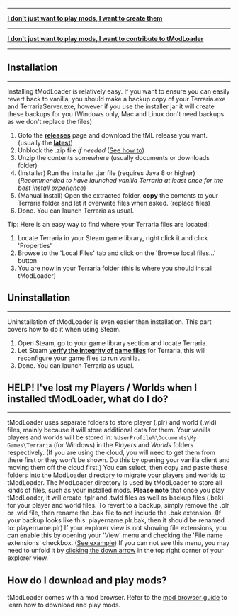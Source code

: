 ___

**[I don't just want to play mods, I want to create them](tModLoader-guide-for-developers)**

___

**[I don't just want to play mods, I want to contribute to tModLoader](tModLoader-guide-for-contributors)**

___

## Installation
___
Installing tModLoader is relatively easy. If you want to ensure you can easily revert back to vanilla, you should make a backup copy of your Terraria.exe and TerrariaServer.exe, however if you use the installer jar it will create these backups for you (Windows only, Mac and Linux don't need backups as we don't replace the files)

1. Goto the **[releases](https://github.com/tModLoader/tModLoader/releases)** page and download the tML release you want. (usually the **[latest](https://github.com/tModLoader/tModLoader/releases/latest)**)
2. Unblock the .zip file _if needed_ ([See how to](https://thirtysix.zendesk.com/hc/en-us/articles/202921675-How-to-Unblock-a-File-Downloaded-from-an-Email-or-the-Internet))
3. Unzip the contents somewhere (usually documents or downloads folder)
5. (Installer) Run the installer .jar file (requires Java 8 or higher) (_Recommended to have launched vanilla Terraria at least once for the best install experience_)
4. (Manual Install) Open the extracted folder, **copy** the contents to your Terraria folder and let it overwrite files when asked. (replace files)
5. Done. You can launch Terraria as usual.

Tip: Here is an easy way to find where your Terraria files are located:

1. Locate Terraria in your Steam game library, right click it and click 'Properties'
2. Browse to the 'Local Files' tab and click on the 'Browse local files...' button
3. You are now in your Terraria folder (this is where you should install tModLoader)

## Uninstallation
___
Uninstallation of tModLoader is even easier than installation. This part covers how to do it when using Steam.

1. Open Steam, go to your game library section and locate Terraria.
2. Let Steam **[verify the integrity of game files](https://support.steampowered.com/kb_article.php?ref=2037-QEUH-3335)** for Terraria, this will reconfigure your game files to run vanilla.
4. Done. You can launch Terraria as usual.

## HELP! I've lost my Players / Worlds when I installed tModLoader, what do I do?
___
tModLoader uses separate folders to store player (.plr) and world (.wld) files, mainly because it will store additional data for them. Your vanilla players and worlds will be stored in: `%UserProfile%\Documents\My Games\Terraria` (for Windows) in the _Players_ and _Worlds_ folders respectively. (If you are using the cloud, you will need to get them from there first or they won't be shown. Do this by opening your vanilla client and moving them off the cloud first.) You can select, then copy and paste these folders into the ModLoader directory to migrate your players and worlds to tModLoader. The ModLoader directory is used by tModLoader to store all kinds of files, such as your installed mods. **Please note** that once you play tModLoader, it will create .tplr and .twld files as well as backup files (.bak) for your player and world files. To revert to a backup, simply remove the .plr or .wld file, then rename the .bak file to not include the .bak extension. (If your backup looks like this: playername.plr.bak, then it should be renamed to: playername.plr) If your explorer view is not showing file extensions, you can enable this by opening your 'View' menu and checking the 'File name extensions' checkbox. ([See example](https://i.imgur.com/CzP5yMA.png)) If you can not see this menu, you may need to unfold it by [clicking the down arrow](https://i.imgur.com/O8LqfGz.png) in the top right corner of your explorer view.

## How do I download and play mods?
tModLoader comes with a mod browser. Refer to the [mod browser guide](Mod-Browser) to learn how to download and play mods.